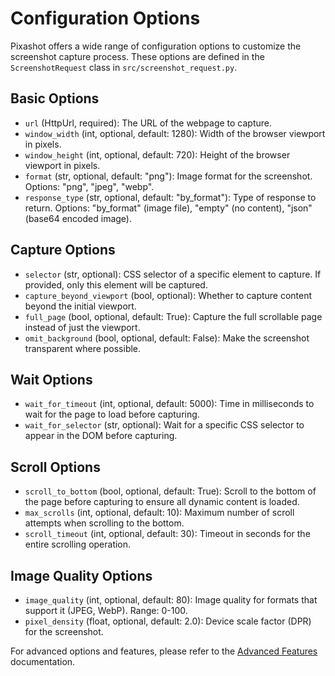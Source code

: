 # Configuration Options

Pixashot offers a wide range of configuration options to customize the screenshot capture process. These options are defined in the `ScreenshotRequest` class in `src/screenshot_request.py`.

## Basic Options

- `url` (HttpUrl, required): The URL of the webpage to capture.
- `window_width` (int, optional, default: 1280): Width of the browser viewport in pixels.
- `window_height` (int, optional, default: 720): Height of the browser viewport in pixels.
- `format` (str, optional, default: "png"): Image format for the screenshot. Options: "png", "jpeg", "webp".
- `response_type` (str, optional, default: "by_format"): Type of response to return. Options: "by_format" (image file), "empty" (no content), "json" (base64 encoded image).

## Capture Options

- `selector` (str, optional): CSS selector of a specific element to capture. If provided, only this element will be captured.
- `capture_beyond_viewport` (bool, optional): Whether to capture content beyond the initial viewport.
- `full_page` (bool, optional, default: True): Capture the full scrollable page instead of just the viewport.
- `omit_background` (bool, optional, default: False): Make the screenshot transparent where possible.

## Wait Options

- `wait_for_timeout` (int, optional, default: 5000): Time in milliseconds to wait for the page to load before capturing.
- `wait_for_selector` (str, optional): Wait for a specific CSS selector to appear in the DOM before capturing.

## Scroll Options

- `scroll_to_bottom` (bool, optional, default: True): Scroll to the bottom of the page before capturing to ensure all dynamic content is loaded.
- `max_scrolls` (int, optional, default: 10): Maximum number of scroll attempts when scrolling to the bottom.
- `scroll_timeout` (int, optional, default: 30): Timeout in seconds for the entire scrolling operation.

## Image Quality Options

- `image_quality` (int, optional, default: 80): Image quality for formats that support it (JPEG, WebP). Range: 0-100.
- `pixel_density` (float, optional, default: 2.0): Device scale factor (DPR) for the screenshot.

For advanced options and features, please refer to the [Advanced Features](advanced-features.md) documentation.